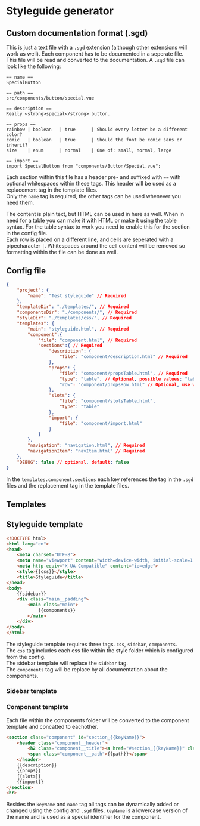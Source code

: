 # Styleguide generator


## Custom documentation format (.sgd)
This is just a text file with a ``.sgd`` extension (although other extensions will work as well). Each component has to be documented in a seperate file. This file will be read and converted to the documentation.
A ``.sgd`` file can look like the following:
```
== name ==
SpecialButton

== path ==
src/components/button/special.vue

== description ==
Really <strong>special</strong> button.

== props ==
rainbow | boolean   | true      | Should every letter be a different color?
comic   | boolean   | true      | Should the font be comic sans or inherit?
size    | enum      | normal    | One of: small, normal, large

== import ==
import SpecialButton from "components/Button/Special.vue";
```
Each section within this file has a header pre- and suffixed with ``==`` with optional whitespaces within these tags. This header will be used as a replacement tag in the template files.  
Only the ``name`` tag is required, the other tags can be used whenever you need them.

The content is plain text, but HTML can be used in here as well. When in need for a table you can make it with HTML or make it using the table syntax. For the table syntax to work you need to enable this for the section in the config file.  
Each row is placed on a different line, and cells are seperated with a pipecharacter ``|``. Whitespaces around the cell content will be removed so formatting within the file can be done as well.

## Config file
```json
{
    "project": {
        "name": "Test styleguide" // Required
    },
    "templateDir": "./templates/", // Required
    "componentsDir": "./components/", // Required
    "styleDir": "./templates/css/", // Required
    "templates": {
        "main": "styleguide.html", // Required
        "component":{
            "file": "component.html", // Required
            "sections":{ // Required
                "description": {
                    "file": "component/description.html" // Required
                },
                "props": {
                    "file": "component/propsTable.html", // Required
                    "type": "table", // Optional, possible values: "table"
                    "row": "component/propsRow.html" // Optional, use when you have table your rows have special styling
                },
                "slots": {
                    "file": "component/slotsTable.html",
                    "type": "table"
                },
                "import": {
                    "file": "component/import.html"
                }
            }
        },
        "navigation": "navigation.html", // Required
        "navigationItem": "navItem.html" // Required
    },
    "DEBUG": false // optional, default: false
}
```
In the ``templates.component.sections`` each key references the tag in the ``.sgd`` files and the replacement tag in the template files.


## Templates

## Styleguide template
```html
<!DOCTYPE html>
<html lang="en">
<head>
    <meta charset="UTF-8">
    <meta name="viewport" content="width=device-width, initial-scale=1.0">
    <meta http-equiv="X-UA-Compatible" content="ie=edge">
    <style>{{css}}</style>
    <title>Styleguide</title>
</head>
<body>
    {{sidebar}}
    <div class="main__padding">
        <main class="main">
            {{components}}
        </main>
    </div>
</body>
</html>
```
The styleguide template requires three tags. ``css``, ``sidebar``, ``components``.  
The ``css`` tag includes each css file within the style folder which is configured from the config.  
The sidebar template will replace the  ``sidebar`` tag.  
The ``components`` tag will be replace by all documentation about the components.

### Sidebar template


### Component template
Each file within the components folder will be converted to the component template and concatted to eachother.
```html
<section class="component" id="section_{{keyName}}">
    <header class="component__header">
        <h2 class="component__title"><a href="#section_{{keyName}}" class="component__title-prefix">#</a>{{name}}</h2>
        <span class="component__path">{{path}}</span>
    </header>
    {{description}}
    {{props}}
    {{slots}}
    {{import}}
</section>
<hr>
```
Besides the ``keyName`` and ``name`` tag all tags can be dynamically added or changed using the config and `.sgd` files. ``keyName`` is a lowercase version of the name and is used as a special identifier for the component.

